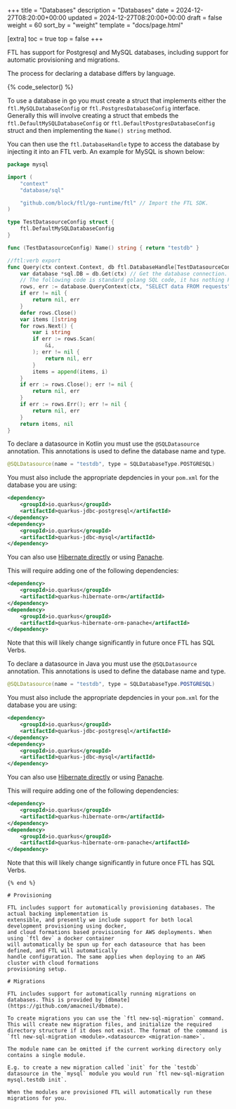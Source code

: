 +++
title = "Databases"
description = "Databases"
date = 2024-12-27T08:20:00+00:00
updated = 2024-12-27T08:20:00+00:00
draft = false
weight = 60
sort_by = "weight"
template = "docs/page.html"

[extra]
toc = true
top = false
+++

FTL has support for Postgresql and MySQL databases, including support for automatic provisioning and migrations.

The process for declaring a database differs by language.

{% code_selector() %}
<!-- go -->

To use a database in go you must create a struct that implements either the `ftl.MySQLDatabaseConfig` or 
`ftl.PostgresDatabaseConfig` interface. Generally this will involve creating a struct that embeds the
`ftl.DefaultMySQLDatabaseConfig` or `ftl.DefaultPostgresDatabaseConfig` struct and then implementing the `Name() string` method.


You can then use the `ftl.DatabaseHandle` type to access the database by injecting it into an FTL verb. 
An example for MySQL is shown below:

```go
package mysql

import (
	"context"
	"database/sql"

	"github.com/block/ftl/go-runtime/ftl" // Import the FTL SDK.
)

type TestDatasourceConfig struct {
	ftl.DefaultMySQLDatabaseConfig
}

func (TestDatasourceConfig) Name() string { return "testdb" }

//ftl:verb export
func Query(ctx context.Context, db ftl.DatabaseHandle[TestDatasourceConfig]) ([]string, error) {
	var database *sql.DB = db.Get(ctx) // Get the database connection.
	// The following code is standard golang SQL code, it has nothing FTL specific.
	rows, err := database.QueryContext(ctx, "SELECT data FROM requests")
	if err != nil {
		return nil, err
	}
	defer rows.Close()
	var items []string
	for rows.Next() {
		var i string
		if err := rows.Scan(
			&i,
		); err != nil {
			return nil, err
		}
		items = append(items, i)
	}
	if err := rows.Close(); err != nil {
		return nil, err
	}
	if err := rows.Err(); err != nil {
		return nil, err
	}
	return items, nil
}

```
<!-- kotlin -->
To declare a datasource in Kotlin you must use the `@SQLDatasource` annotation. This annotations is used to define
the database name and type.

```kotlin
@SQLDatasource(name = "testdb", type = SQLDatabaseType.POSTGRESQL)
```

You must also include the appropriate depdencies in your `pom.xml` for the database you are using:

```xml
<dependency>
    <groupId>io.quarkus</groupId>
    <artifactId>quarkus-jdbc-postgresql</artifactId>
</dependency>
<dependency>
    <groupId>io.quarkus</groupId>
    <artifactId>quarkus-jdbc-mysql</artifactId>
</dependency>
```

You can also use [Hibernate directly](https://quarkus.io/guides/hibernate-orm) or using [Panache](https://quarkus.io/guides/hibernate-orm-panache).

This will require adding one of the following dependencies:

```xml
<dependency>
    <groupId>io.quarkus</groupId>
    <artifactId>quarkus-hibernate-orm</artifactId>
</dependency>
<dependency>
    <groupId>io.quarkus</groupId>
    <artifactId>quarkus-hibernate-orm-panache</artifactId>
</dependency>
```

Note that this will likely change significantly in future once FTL has SQL Verbs.

<!-- java -->
To declare a datasource in Java you must use the `@SQLDatasource` annotation. This annotations is used to define
the database name and type.

```java
@SQLDatasource(name = "testdb", type = SQLDatabaseType.POSTGRESQL)
```

You must also include the appropriate depdencies in your `pom.xml` for the database you are using:

```xml
<dependency>
    <groupId>io.quarkus</groupId>
    <artifactId>quarkus-jdbc-postgresql</artifactId>
</dependency>
<dependency>
    <groupId>io.quarkus</groupId>
    <artifactId>quarkus-jdbc-mysql</artifactId>
</dependency>
```

You can also use [Hibernate directly](https://quarkus.io/guides/hibernate-orm) or using [Panache](https://quarkus.io/guides/hibernate-orm-panache).

This will require adding one of the following dependencies:

```xml
<dependency>
    <groupId>io.quarkus</groupId>
    <artifactId>quarkus-hibernate-orm</artifactId>
</dependency>
<dependency>
    <groupId>io.quarkus</groupId>
    <artifactId>quarkus-hibernate-orm-panache</artifactId>
</dependency>
```

Note that this will likely change significantly in future once FTL has SQL Verbs.

```
{% end %}

# Provisioning

FTL includes support for automatically provisioning databases. The actual backing implementation is
extensible, and presently we include support for both local development provisioning using docker,
and cloud formations based provisioning for AWS deployments. When using `ftl dev` a docker container
will automatically be spun up for each datasource that has been defined, and FTL will automatically
handle configuration. The same applies when deploying to an AWS cluster with cloud formations
provisioning setup.

# Migrations

FTL includes support for automatically running migrations on databases. This is provided by [dbmate](https://github.com/amacneil/dbmate). 

To create migrations you can use the `ftl new-sql-migration` command. This will create new migration files, and initialize the required
directory structure if it does not exist. The format of the command is `ftl new-sql-migration <module>.<datasource> <migration-name>`.

The module name can be omitted if the current working directory only contains a single module.

E.g. to create a new migration called `init` for the `testdb` datasource in the `mysql` module you would run `ftl new-sql-migration mysql.testdb init`.

When the modules are provisioned FTL will automatically run these migrations for you.

